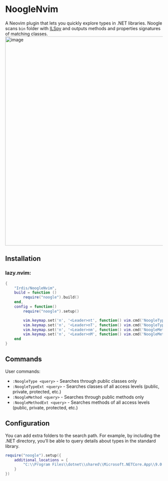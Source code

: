 # NoogleNvim

A Neovim plugin that lets you quickly explore types in .NET libraries. Noogle scans `bin` folder with [ILSpy](https://github.com/icsharpcode/ILSpy) and outputs methods and properties signatures of matching classes.
<img width="1319" height="668" alt="image" src="https://github.com/user-attachments/assets/8e90aa83-07cc-4d65-a318-8bb75e7ee943" />

## Installation

### lazy.nvim:
``` lua
{
    "Irdis/NoogleNvim",
    build = function ()
        require("noogle").build()
    end,
    config = function()
        require("noogle").setup()

        vim.keymap.set('n', '<Leader>nt', function() vim.cmd('NoogleType ' .. vim.fn.expand('<cword>')) end)
        vim.keymap.set('n', '<Leader>nT', function() vim.cmd('NoogleTypeExt ' .. vim.fn.expand('<cword>')) end)
        vim.keymap.set('n', '<Leader>nm', function() vim.cmd('NoogleMethod ' .. vim.fn.expand('<cword>')) end)
        vim.keymap.set('n', '<Leader>nM', function() vim.cmd('NoogleMethodExt ' .. vim.fn.expand('<cword>')) end)
    end
}
```

## Commands

User commands:
- `:NoogleType <query>` - Searches through public classes only
- `:NoogleTypeExt <query>` - Searches classes of all access levels (public, private, protected, etc.)
- `:NoogleMethod <query>` - Searches through public methods only
- `:NoogleMethodExt <query>` - Searches methods of all access levels (public, private, protected, etc.)

## Configuration

You can add extra folders to the search path. For example, by including the .NET directory, you’ll be able to query details about types in the standard library.
```lua
require("noogle").setup({
    additional_locations = {
        "C:\\Program Files\\dotnet\\shared\\Microsoft.NETCore.App\\9.0.8"
    }
})
```
